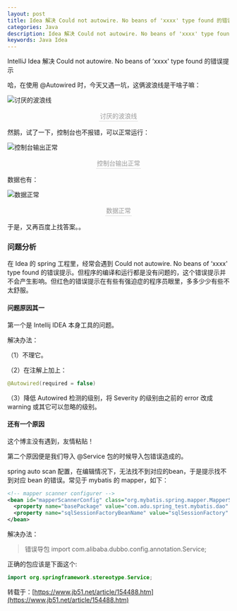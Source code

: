 ```yaml
---
layout: post
title: Idea 解决 Could not autowire. No beans of 'xxxx' type found 的错误提示
categories: Java
description: Idea 解决 Could not autowire. No beans of 'xxxx' type found 的错误提示
keywords: Java Idea
---
```

IntelliJ Idea 解决 Could not autowire. No beans of ‘xxxx' type found 的错误提示

哈，在使用 @Autowired 时，今天又遇一坑，这俩波浪线是干啥子嘛：

![讨厌的波浪线]({{assets_base_url}}/images/blog/其它/讨厌的波浪线.jpg)
<center>
<div style="color:orange; border-bottom: 1px solid #d9d9d9;display: inline-block;color: #999;padding: 2px;">讨厌的波浪线</div>
</center>

然鹅，试了一下，控制台也不报错，可以正常运行：

![控制台输出正常]({{assets_base_url}}/images/blog/其它/控制台输出正常.jpg)
<center>
<div style="color:orange; border-bottom: 1px solid #d9d9d9;display: inline-block;color: #999;padding: 2px;">控制台输出正常</div>
</center>

数据也有：

![数据正常]({{assets_base_url}}/images/blog/其它/数据正常.jpg)
<center>
<div style="color:orange; border-bottom: 1px solid #d9d9d9;display: inline-block;color: #999;padding: 2px;">数据正常</div>
</center>

于是，又再百度上找答案。。

### 问题分析
在 Idea 的 spring 工程里，经常会遇到 Could not autowire. No beans of ‘xxxx' type found 的错误提示。但程序的编译和运行都是没有问题的，这个错误提示并不会产生影响。但红色的错误提示在有些有强迫症的程序员眼里，多多少少有些不太舒服。

#### 问题原因其一
第一个是 Intellij IDEA 本身工具的问题。

解决办法：

（1）不理它。

（2）在注解上加上：

```java	
@Autowired(required = false)
```
（3）降低 Autowired 检测的级别，将 Severity 的级别由之前的 error 改成 warning 或其它可以忽略的级别。

#### 还有一个原因

这个博主没有遇到，友情粘贴！

第二个原因便是我们导入 @Service 包的时候导入包错误造成的。

spring auto scan 配置，在编辑情况下，无法找不到对应的bean，于是提示找不到对应 bean 的错误。常见于 mybatis 的 mapper，如下：

```xml
<!-- mapper scanner configurer -->
<bean id="mapperScannerConfig" class="org.mybatis.spring.mapper.MapperScannerConfigurer">
  <property name="basePackage" value="com.adu.spring_test.mybatis.dao" />
  <property name="sqlSessionFactoryBeanName" value="sqlSessionFactory" />
</bean>
```

解决办法：
	
> 错误导包 import com.alibaba.dubbo.config.annotation.Service;

正确的包应该是下面这个:

```java	
import org.springframework.stereotype.Service;
```

转载于：[https://www.jb51.net/article/154488.htm](https://www.jb51.net/article/154488.htm)